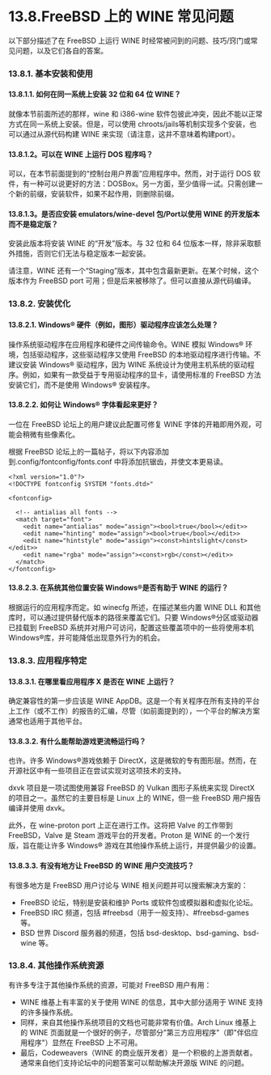 # 13.8.FreeBSD 上的 WINE 常见问题


以下部分描述了在 FreeBSD 上运行 WINE 时经常被问到的问题、技巧/窍门或常见问题，以及它们各自的答案。

### 13.8.1. 基本安装和使用

#### 13.8.1.1. 如何在同一系统上安装 32 位和 64 位 WINE？

就像本节前面所述的那样，wine 和 i386-wine 软件包彼此冲突，因此不能以正常方式在同一系统上安装。但是，可以使用 chroots/jails等机制实现多个安装，也可以通过从源代码构建 WINE 来实现（请注意，这并不意味着构建port）。

#### 13.8.1.2。可以在 WINE 上运行 DOS 程序吗？

可以，在本节前面提到的“控制台用户界面”应用程序中。然而，对于运行 DOS 软件，有一种可以说更好的方法：DOSBox。另一方面，至少值得一试。只需创建一个新的前缀，安装软件，如果不起作用，则删除前缀。

#### 13.8.1.3。是否应安装 emulators/wine-devel 包/Port以使用 WINE 的开发版本而不是稳定版？

安装此版本将安装 WINE 的“开发”版本。与 32 位和 64 位版本一样，除非采取额外措施，否则它们无法与稳定版本一起安装。

请注意，WINE 还有一个“Staging”版本，其中包含最新更新。在某个时候，这个版本作为 FreeBSD port 可用；但是后来被移除了。但可以直接从源代码编译。

### 13.8.2. 安装优化

#### 13.8.2.1. Windows® 硬件（例如，图形）驱动程序应该怎么处理？

操作系统驱动程序在应用程序和硬件之间传输命令。WINE 模拟 Windows® 环境，包括驱动程序，这些驱动程序又使用 FreeBSD 的本地驱动程序进行传输。不建议安装 Windows® 驱动程序，因为 WINE 系统设计为使用主机系统的驱动程序。例如，如果有一款受益于专用驱动程序的显卡，请使用标准的 FreeBSD 方法安装它们，而不是使用 Windows® 安装程序。

#### 13.8.2.2. 如何让 Windows® 字体看起来更好？

一位在 FreeBSD 论坛上的用户建议此配置可修复 WINE 字体的开箱即用外观，可能会稍微有些像素化。

根据 FreeBSD 论坛上的一篇帖子，将以下内容添加到.config/fontconfig/fonts.conf 中将添加抗锯齿，并使文本更易读。

```
<?xml version="1.0"?>
<!DOCTYPE fontconfig SYSTEM "fonts.dtd>"

<fontconfig>

  <!-- antialias all fonts -->
  <match target="font">
    <edit name="antialias" mode="assign"><bool>true</bool></edit>>
    <edit name="hinting" mode="assign"><bool>true</bool></edit>>
    <edit name="hintstyle" mode="assign"><const>hintslight</const></edit>>
    <edit name="rgba" mode="assign"><const>rgb</const></edit>>
  </match>
</fontconfig>
```

#### 13.8.2.3. 在系统其他位置安装 Windows®是否有助于 WINE 的运行？

根据运行的应用程序而定。如 winecfg 所述，在描述某些内置 WINE DLL 和其他库时，可以通过提供替代版本的路径来覆盖它们。只要 Windows®分区或驱动器已挂载到 FreeBSD 系统并对用户可访问，配置这些覆盖项中的一些将使用本机 Windows®库，并可能降低出现意外行为的机会。

### 13.8.3. 应用程序特定

#### 13.8.3.1. 在哪里看应用程序 X 是否在 WINE 上运行？

确定兼容性的第一步应该是 WINE AppDB。这是一个有关程序在所有支持的平台上工作（或不工作）的报告的汇编，尽管（如前面提到的），一个平台的解决方案通常也适用于其他平台。

#### 13.8.3.2. 有什么能帮助游戏更流畅运行吗？

也许。许多 Windows®游戏依赖于 DirectX，这是微软的专有图形层。然而，在开源社区中有一些项目正在尝试实现对这项技术的支持。

dxvk 项目是一项试图使用兼容 FreeBSD 的 Vulkan 图形子系统来实现 DirectX 的项目之一。虽然它的主要目标是 Linux 上的 WINE，但一些 FreeBSD 用户报告编译并使用 dxvk。

此外，在 wine-proton port 上正在进行工作。这将把 Valve 的工作带到 FreeBSD，Valve 是 Steam 游戏平台的开发者。Proton 是 WINE 的一个发行版，旨在能让许多 Windows® 游戏在其他操作系统上运行，并提供最少的设置。

#### 13.8.3.3. 有没有地方让 FreeBSD 的 WINE 用户交流技巧？

有很多地方是 FreeBSD 用户讨论与 WINE 相关问题并可以搜索解决方案的：

* FreeBSD 论坛，特别是安装和维护 Ports 或软件包或模拟器和虚拟化论坛。
* FreeBSD IRC 频道，包括 #freebsd（用于一般支持）、#freebsd-games 等。
* BSD 世界 Discord 服务器的频道，包括 bsd-desktop、bsd-gaming、bsd-wine 等。

### 13.8.4. 其他操作系统资源

有许多专注于其他操作系统的资源，可能对 FreeBSD 用户有用：

* WINE 维基上有丰富的关于使用 WINE 的信息，其中大部分适用于 WINE 支持的许多操作系统。
* 同样，来自其他操作系统项目的文档也可能非常有价值。Arch Linux 维基上的 WINE 页面就是一个很好的例子，尽管部分"第三方应用程序"（即"伴侣应用程序"）显然在 FreeBSD 上不可用。
* 最后，Codeweavers（WINE 的商业版开发者）是一个积极的上游贡献者。通常来自他们支持论坛中的问题答案可以帮助解决开源版 WINE 的问题。
